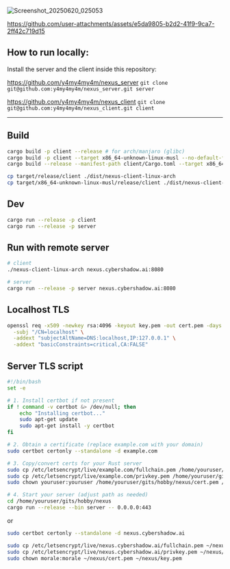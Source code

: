 ![Screenshot_20250620_025053](https://github.com/user-attachments/assets/040cdaec-b141-4280-9b57-c8558770bf1d)

https://github.com/user-attachments/assets/e5da9805-b2d2-41f9-9ca7-2ff42c719d15

## How to run locally:

Install the server and the client inside this repository:

https://github.com/y4my4my4m/nexus_server
`git clone git@github.com:y4my4my4m/nexus_server.git server`

https://github.com/y4my4my4m/nexus_client
`git clone git@github.com:y4my4my4m/nexus_client.git client`

---

## Build

```bash
cargo build -p client --release # for arch/manjaro (glibc)
cargo build -p client --target x86_64-unknown-linux-musl --no-default-features --release # for void linux (musl)
cargo build --release --manifest-path client/Cargo.toml --target x86_64-pc-windows-gnu  
```

```bash
cp target/release/client ./dist/nexus-client-linux-arch
cp target/x86_64-unknown-linux-musl/release/client ./dist/nexus-client-linux-void
```

## Dev

```bash
cargo run --release -p client
cargo run --release -p server
```

## Run with remote server

```bash
# client
./nexus-client-linux-arch nexus.cybershadow.ai:8080

# server
cargo run --release -p server nexus.cybershadow.ai:8080
```

## Localhost TLS

```bash
openssl req -x509 -newkey rsa:4096 -keyout key.pem -out cert.pem -days 365 -nodes \
  -subj "/CN=localhost" \
  -addext "subjectAltName=DNS:localhost,IP:127.0.0.1" \
  -addext "basicConstraints=critical,CA:FALSE"
```

## Server TLS script

```bash
#!/bin/bash
set -e

# 1. Install certbot if not present
if ! command -v certbot &> /dev/null; then
    echo "Installing certbot..."
    sudo apt-get update
    sudo apt-get install -y certbot
fi

# 2. Obtain a certificate (replace example.com with your domain)
sudo certbot certonly --standalone -d example.com

# 3. Copy/convert certs for your Rust server
sudo cp /etc/letsencrypt/live/example.com/fullchain.pem /home/youruser/gits/hobby/nexus/cert.pem
sudo cp /etc/letsencrypt/live/example.com/privkey.pem /home/youruser/gits/hobby/nexus/key.pem
sudo chown youruser:youruser /home/youruser/gits/hobby/nexus/cert.pem /home/youruser/gits/hobby/nexus/key.pem

# 4. Start your server (adjust path as needed)
cd /home/youruser/gits/hobby/nexus
cargo run --release --bin server -- 0.0.0.0:443
```

or

```bash
sudo certbot certonly --standalone -d nexus.cybershadow.ai
```

```bash
sudo cp /etc/letsencrypt/live/nexus.cybershadow.ai/fullchain.pem ~/nexus/cert.pem
sudo cp /etc/letsencrypt/live/nexus.cybershadow.ai/privkey.pem ~/nexus/key.pem
sudo chown morale:morale ~/nexus/cert.pem ~/nexus/key.pem
```
